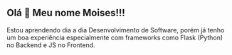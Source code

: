 ## Olá 👋 Meu nome Moises!!!


Estou aprendendo dia a dia Desenvolvimento de Software, porém já tenho um boa experiência especialmente com frameworks como Flask (Python) no Backend e JS no Frontend.
<!--
**MoisesOliveira/MoisesOliveira** is a ✨ _special_ ✨ repository because its `README.md` (this file) appears on your GitHub profile.

Here are some ideas to get you started:

- 🔭 I’m currently working on ...
- 🌱 I’m currently learning ...
- 👯 I’m looking to collaborate on ...
- 🤔 I’m looking for help with ...
- 💬 Ask me about ...
- 📫 How to reach me: ...
- 😄 Pronouns: ...
- ⚡ Fun fact: ...
-->
